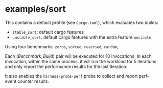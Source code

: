 # examples/sort

This contains a default profile (see `Cargo.toml`), which evaluates two builds:

* `stable_sort`: default cargo features
* `unstable_sort`: default cargo features with the extra feature `unstable`

Using four benchmarks: `zeros`, `sorted`, `reversed`, `random`,

Each $(Benchmark, Build)$ pair will be executed for $10$ invocations. In each invocation, within the same process, it will run the workload for $5$ iterations and only report the performance results for the last iteration.

It also enables the `harness-probe-perf` probe to collect and report perf-event counter results.